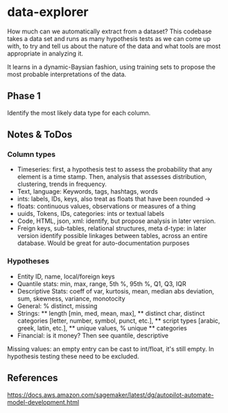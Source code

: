 # data-explorer

How much can we automatically extract from a dataset? This codebase takes a data set and runs as many hypothesis tests as we can come up with, to try and tell us about the nature of the data and what tools are most appropriate in analyzing it.

It learns in a dynamic-Baysian fashion, using training sets to propose the most probable interpretations of the data.

## Phase 1
Identify the most likely data type for each column. 

## Notes & ToDos

### Column types

* Timeseries: first, a hypothesis test to assess the probability that any element is a time stamp. Then, analysis that assesses distribution, clustering, trends in frequency.
* Text, language: Keywords, tags, hashtags, words
* ints: labels, IDs, keys, also treat as floats that have been rounded ->
* floats: continuous values, observations or measures of a thing
* uuids, Tokens, IDs, categories: ints or textual labels
* Code, HTML, json, xml: identify, but propose analysis in later version.
* Freign keys, sub-tables, relational structures, meta d-type: in later version identify possible linkages between tables, across an entire database. Would be great for auto-documentation purposes


### Hypotheses

* Entity ID, name, local/foreign keys
* Quantile stats: min, max, range, 5th %, 95th %, Q1, Q3, IQR
* Descriptive Stats: coeff of var, kurtosis, mean, median abs deviation, sum, skewness, variance, monotocity
* General: % distinct, missing
* Strings: 
** length [min, med, mean, max], 
** distinct char, distinct categories [letter, number, symbol, punct, etc.], 
** script types [arabic, greek, latin, etc.], 
** unique values, % unique
** categories
* Financial: is it money? Then see quantile, descriptive


Missing values: an empty entry can be cast to int/float, it's still empty. In hypothesis testing these need to be excluded.

## References

https://docs.aws.amazon.com/sagemaker/latest/dg/autopilot-automate-model-development.html

